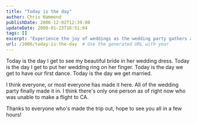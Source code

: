 ```yaml
---
title: "Today is the day"
author: Chris Hammond
publishDate: 2006-12-02T12:39:00
updateDate: 2008-01-23T16:51:04
tags: []
excerpt: "Experience the joy of weddings as the wedding party gathers and the special day unfolds. Join the celebration and witness the love and happiness shared by all."
url: /2006/today-is-the-day  # Use the generated URL with year
---
```

<P>Today is the day I get to see my beautiful bride in her wedding dress. Today is the day I get to put her wedding ring on her finger. Today is the day we get to have our first dance. Today is the day we get married.</P> <P>I think everyone, or most everyone has made it here. All of the wedding party finally made it in. I think there's only one person as of right now who was unable to make a flight to CA.</P> <P>Thanks to everyone who's made the trip out, hope to see you all in a few hours!</P>

